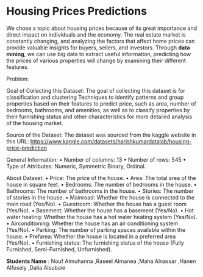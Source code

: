 # Housing Prices Predictions
We chose a topic about housing prices because of its great importance and direct impact on individuals and the economy. The real estate market is constantly changing, and analyzing the factors that affect home prices can provide valuable insights for buyers, sellers, and investors. Through **data mining**, we can use big data to extract useful information, predicting how the prices of various properties will change by examining their different features.

Problem:

Goal of Collecting this Dataset:
The goal of collecting this dataset is for classification and clustering Techniques to identify patterns and group properties based on their features to predict price, such as area, number of bedrooms, bathrooms, and amenities, as well as to classify properties by their furnishing status and other characteristics for more detailed analysis of the housing market.


Source of the Dataset:
The dataset was sourced from the kaggle website in this URL: 
https://www.kaggle.com/datasets/harishkumardatalab/housing-price-prediction

General Information:
•	Number of columns: 13
•	Number of rows:  545
•	Type of Attributes: Numeric, Symmetric Binary, Ordinal.

About Dataset:
•	Price: The price of the house.
•	Area: The total area of the house in square feet.
•	Bedrooms: The number of bedrooms in the house.
•	Bathrooms: The number of bathrooms in the house.
•	Stories: The number of stories in the house.
•	Mainroad: Whether the house is connected to the main road (Yes/No).
•	Guestroom: Whether the house has a guest room (Yes/No).
•	Basement: Whether the house has a basement (Yes/No).
•	Hot water heating: Whether the house has a hot water heating system (Yes/No).
•	Airconditioning: Whether the house has an air conditioning system (Yes/No).
•	Parking: The number of parking spaces available within the house.
•	Prefarea: Whether the house is located in a preferred area (Yes/No).
•	Furnishing status: The furnishing status of the house (Fully Furnished, Semi-Furnished, Unfurnished).




**Students Name** : Nouf Almuhanna ,Raseel Almanea ,Maha Alnassar ,Hanen Alfosely ,Dalia Alsubaie




